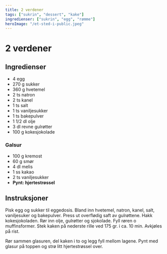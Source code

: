 ```yaml
---
title: 2 verdener
tags: ["sukrin", "dessert", "kake"]
ingredienser: ["sukrin", "egg", "rømme"]
heroImage: "/et-sted-i-public.jpeg"
---
```


# 2 verdener

## Ingredienser

- 4 egg
- 270 g sukker
- 360 g hvetemel
- 2 ts natron
- 2 ts kanel
- 1 ts salt
- 1 ts vaniljesukker
- 1 ts bakepulver
- 1 1/2 dl olje
- 3 dl revne gulrøtter
- 100 g kokesjokolade

### Galsur

- 100 g kremost
- 60 g smør
- 4 dl melis
- 1 ss kakao
- 2 ts vaniljesukker
- **Pynt: hjertestrøssel**

## Instruksjoner

Pisk egg og sukker til eggedosis. Bland inn hvetemel, natron, kanel, salt, vaniljesuker og bakepulver. Press ut overflødig saft av gulrøttene. Hakk kokesjokoladen. Rør inn olje, gulrøtter og sjokolade. Fyll røren o muffinsformer. Stek kaken på nederste rille ved 175 gr. i ca. 10 min. Avkjøles på rist.

Rør sammen glasuren, del kaken i to og legg fyll mellom lagene. Pynt med glasur på toppen og strø litt hjertestrøssel over.
